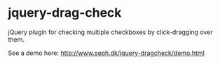 jquery-drag-check
=================

jQuery plugin for checking multiple checkboxes by click-dragging over them.

See a demo here:
http://www.seph.dk/jquery-dragcheck/demo.html
